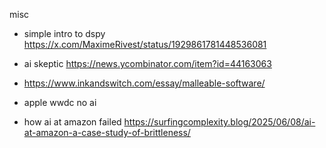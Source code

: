 
misc
- simple intro to dspy https://x.com/MaximeRivest/status/1929861781448536081

- ai skeptic https://news.ycombinator.com/item?id=44163063
- https://www.inkandswitch.com/essay/malleable-software/
- apple wwdc no ai
- how ai at amazon failed https://surfingcomplexity.blog/2025/06/08/ai-at-amazon-a-case-study-of-brittleness/